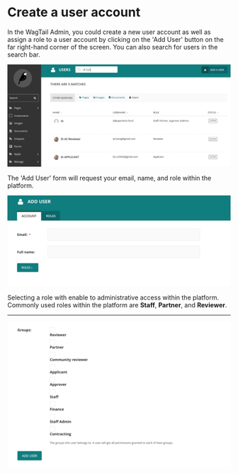 # Create a user account

In the WagTail Admin, you could create a new user account as well as assign a role to a user account by clicking on the 'Add User' button on the far right-hand corner of the screen. You can also search for users in the search bar.

![](/assets/user1.png)

The 'Add User' form will request your email, name, and role within the platform.

![](/assets/user2.png)

Selecting a role with enable to administrative access within the platform. Commonly used roles within the platform are **Staff**, **Partner**, and **Reviewer**.

****

![](/assets/user3.png)
